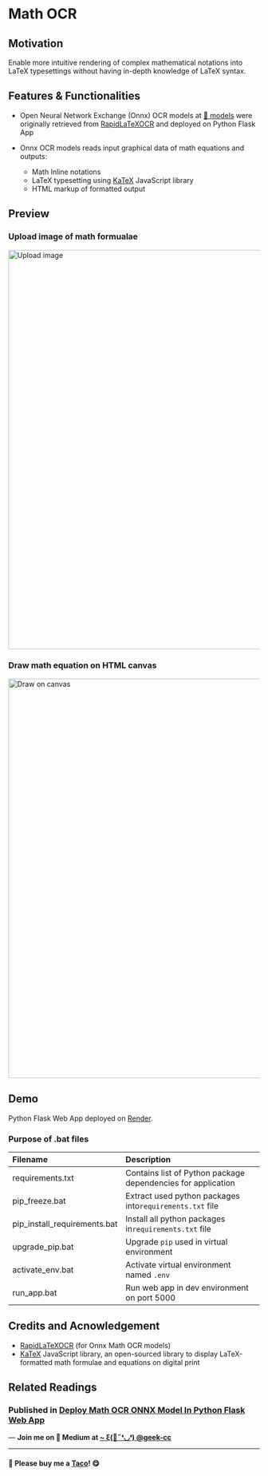 # Math OCR

## Motivation
<p>Enable more intuitive rendering of complex mathematical notations into LaTeX typesettings without having in-depth knowledge of LaTeX syntax.</p>

## Features & Functionalities
- Open Neural Network Exchange (Onnx) OCR models at <a href='https://github.com/incubated-geek-cc/math_ocr/tree/main/models' target='_blank'>📁 models</a> were originally retrieved from <a href='https://github.com/RapidAI/RapidLaTeXOCR' target='_blank'>RapidLaTeXOCR</a> and deployed on Python Flask App

- Onnx OCR models reads input graphical data of math equations and outputs:
	- Math Inline notations
	- LaTeX typesetting using <a href='https://katex.org/' target='_blank'>KaTeX</a> JavaScript library
	- HTML markup of formatted output

## Preview

### Upload image of math formualae
<p><img src='https://cdn-images-1.medium.com/v2/resize:fit:800/1*GbFMaFHxwK_l5NZdtWmxUQ.gif' alt='Upload image' width='800'></p>

### Draw math equation on HTML canvas
<p><img src='https://cdn-images-1.medium.com/v2/resize:fit:800/1*Uy7LqUVZ4SctZMyTGG7Lhg.gif' alt='Draw on canvas' width='800'></p>

## Demo
<p>Python Flask Web App deployed on <a href='https://math-ocr.onrender.com' target='_blank'>Render</a>.</p>

### Purpose of .bat files
| Filename  | Description  |
| :-------- | :----------- |
| requirements.txt | Contains list of Python package dependencies for application |
| pip_freeze.bat | Extract used python packages into`requirements.txt` file |
| pip_install_requirements.bat | Install all python packages in`requirements.txt` file  |
| upgrade_pip.bat  | Upgrade `pip` used in virtual environment |
| activate_env.bat | Activate virtual environment named `.env` |
| run_app.bat | Run web app in dev environment on port 5000 |


## Credits and Acnowledgement
* <a href='https://github.com/RapidAI/RapidLaTeXOCR' target='_blank'>RapidLaTeXOCR</a> (for Onnx Math OCR models)
* <a href='https://katex.org/' target='_blank'>KaTeX</a> JavaScript library, an open-sourced library to display LaTeX-formatted math formulae and equations on digital print

## Related Readings
### Published in <a href='https://geek-cc.medium.com/deploy-math-ocr-onnx-model-in-python-flask-web-app-fd2aab576eb0'>Deploy Math OCR ONNX Model In Python Flask Web App</a>

<p>— <b>Join me on 📝 <b>Medium</b> at <a href='https://medium.com/@geek-cc' target='_blank'>~ ξ(🎀˶❛◡❛) @geek-cc</a></b></p>

---

#### 🌮 Please buy me a <a href='https://www.buymeacoffee.com/geekcc' target='_blank'>Taco</a>! 😋